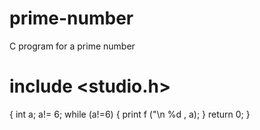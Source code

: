 # prime-number
C program for a prime number 
# include <studio.h>
{ 
int a;
a!= 6;
while (a!=6)
{ 
print f ("\n %d , a);
}
return 0;
}
